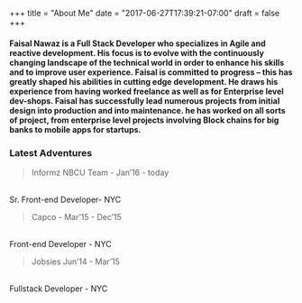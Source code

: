 +++
title = "About Me"
date = "2017-06-27T17:39:21-07:00"
draft = false
+++

<!-- ## Welcome -->

####  Faisal Nawaz is a Full Stack Developer who specializes in Agile and reactive development. His focus is to evolve with the continuously changing landscape of the technical world in order to enhance his skills and to improve user experience. Faisal is committed to progress – this has greatly shaped his abilities in cutting edge development. He draws his experience from having worked freelance as well as for Enterprise level dev-shops. Faisal has successfully lead numerous projects from initial design into production and into maintenance. he has worked on all sorts of project, from enterprise level projects involving Block chains for big banks to mobile apps for startups.



### Latest Adventures
> Informz NBCU Team - Jan’16 - today
  <br>
 Sr. Front-end Developer- NYC
  
>  Capco -  Mar’15 - Dec’15
  <br>
 Front-end Developer - NYC

> Jobsies Jun’14 - Mar’15
  <br>
  Fullstack Developer - NYC
